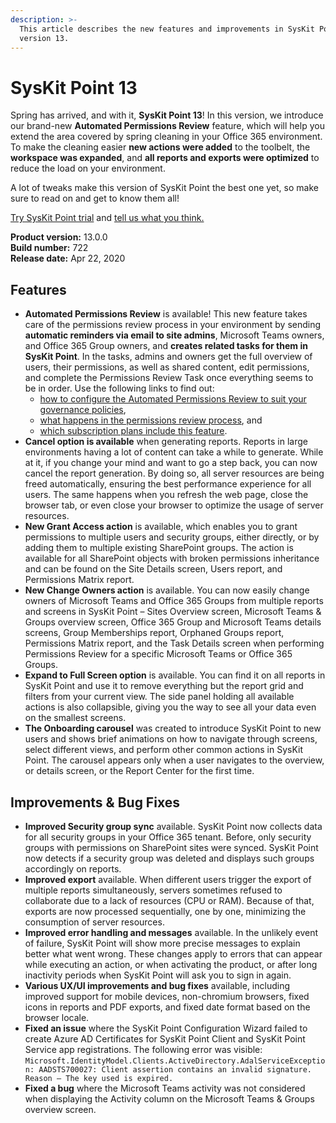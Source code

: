 ```yaml
---
description: >-
  This article describes the new features and improvements in SysKit Point
  version 13.
---
```


# SysKit Point 13

Spring has arrived, and with it, **SysKit Point 13**! In this version, we introduce our brand-new **Automated Permissions Review** feature, which will help you extend the area covered by spring cleaning in your Office 365 environment. To make the cleaning easier **new actions were added** to the toolbelt, the **workspace was expanded**, and **all reports and exports were optimized** to reduce the load on your environment. 

A lot of tweaks make this version of SysKit Point the best one yet, so make sure to read on and get to know them all!

[Try SysKit Point trial](https://syskit.com/products/point/download/) and [tell us what you think.](https://www.syskit.com/company/contact-us/)

**Product version:** 13.0.0  
**Build number:** 722  
**Release date:** Apr 22, 2020

## Features

* **Automated Permissions Review** is available! This new feature takes care of the permissions review process in your environment by sending **automatic reminders via email to site admins**, Microsoft Teams owners, and Office 365 Group owners, and **creates related tasks for them in SysKit Point**. In the tasks, admins and owners get the full overview of users, their permissions, as well as shared content, edit permissions, and complete the Permissions Review Task once everything seems to be in order. Use the following links to find out:
  * [how to configure the Automated Permissions Review to suit your governance policies](../installation-and-configuration/enable-permissions-review.md),
  * [what happens in the permissions review process](../common-tasks/permissions-review.md), and
  * [which subscription plans include this feature](https://www.syskit.com/products/point/pricing/).
* **Cancel option is available** when generating reports. Reports in large environments having a lot of content can take a while to generate. While at it, if you change your mind and want to go a step back, you can now cancel the report generation. By doing so, all server resources are being freed automatically, ensuring the best performance experience for all users. The same happens when you refresh the web page, close the browser tab, or even close your browser to optimize the usage of server resources.
* **New Grant Access action** is available, which enables you to grant permissions to multiple users and security groups, either directly, or by adding them to multiple existing SharePoint groups. The action is available for all SharePoint objects with broken permissions inheritance and can be found on the Site Details screen, Users report, and Permissions Matrix report.
* **New Change Owners action** is available. You can now easily change owners of Microsoft Teams and Office 365 Groups from multiple reports and screens in SysKit Point – Sites Overview screen, Microsoft Teams & Groups overview screen, Office 365 Group and Microsoft Teams details screens, Group Memberships report, Orphaned Groups report, Permissions Matrix report, and the Task Details screen when performing Permissions Review for a specific Microsoft Teams or Office 365 Groups.
* **Expand to Full Screen option** is available. You can find it on all reports in SysKit Point and use it to remove everything but the report grid and filters from your current view. The side panel holding all available actions is also collapsible, giving you the way to see all your data even on the smallest screens.
* **The Onboarding carousel** was created to introduce SysKit Point to new users and shows brief animations on how to navigate through screens, select different views, and perform other common actions in SysKit Point. The carousel appears only when a user navigates to the overview, or details screen, or the Report Center for the first time.

## Improvements & Bug Fixes

* **Improved Security group sync** available. SysKit Point now collects data for all security groups in your Office 365 tenant. Before, only security groups with permissions on SharePoint sites were synced. SysKit Point now detects if a security group was deleted and displays such groups accordingly on reports.
* **Improved export** available. When different users trigger the export of multiple reports simultaneously, servers sometimes refused to collaborate due to a lack of resources \(CPU or RAM\). Because of that, exports are now processed sequentially, one by one, minimizing the consumption of server resources.
* **Improved error handling and messages** available. In the unlikely event of failure, SysKit Point will show more precise messages to explain better what went wrong. These changes apply to errors that can appear while executing an action, or when activating the product, or after long inactivity periods when SysKit Point will ask you to sign in again.
* **Various UX/UI improvements and bug fixes** available, including improved support for mobile devices, non-chromium browsers, fixed icons in reports and PDF exports, and fixed date format based on the browser locale.
* **Fixed an issue** where the SysKit Point Configuration Wizard failed to create Azure AD Certificates for SysKit Point Client and SysKit Point Service app registrations. The following error was visible: `Microsoft.IdentityModel.Clients.ActiveDirectory.AdalServiceException: AADSTS700027: Client assertion contains an invalid signature. Reason – The key used is expired.`
* **Fixed a bug** where the Microsoft Teams activity was not considered when displaying the Activity column on the Microsoft Teams & Groups overview screen.

